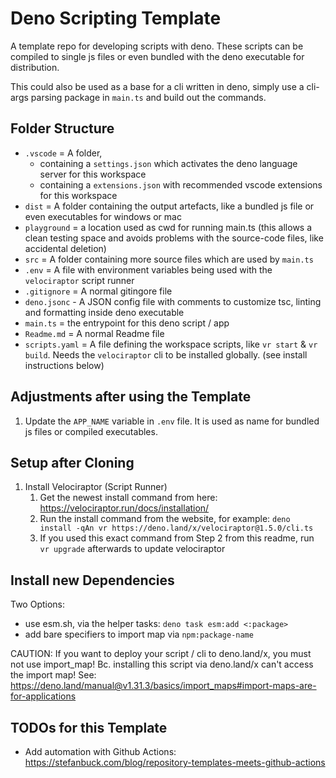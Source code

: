 # Deno Scripting Template

A template repo for developing scripts with deno. These scripts can be compiled
to single js files or even bundled with the deno executable for distribution.

This could also be used as a base for a cli written in deno, simply use a
cli-args parsing package in `main.ts` and build out the commands.

## Folder Structure

- `.vscode` = A folder, 
  - containing a `settings.json` which activates the deno language server for this workspace
  - containing a `extensions.json` with recommended vscode extensions for this workspace
- `dist` = A folder containing the output artefacts, like a bundled js file or
  even executables for windows or mac
- `playground` = a location used as cwd for running main.ts (this allows a clean
  testing space and avoids problems with the source-code files, like accidental
  deletion)
- `src` = A folder containing more source files which are used by `main.ts`
- `.env` = A file with environment variables being used with the `velociraptor` script runner
- `.gitignore` = A normal gitingore file
- `deno.jsonc` - A JSON config file with comments to customize tsc, linting and formatting inside deno executable
- `main.ts` = the entrypoint for this deno script / app
- `Readme.md` = A normal Readme file
- `scripts.yaml` = A file defining the workspace scripts, like `vr start` & `vr build`. 
   Needs the `velociraptor` cli to be installed globally. (see install instructions below)

## Adjustments after using the Template

1. Update the `APP_NAME` variable in `.env` file. It is used as name for bundled
   js files or compiled executables.

## Setup after Cloning

1. Install Velociraptor (Script Runner)
   1. Get the newest install command from here:
      https://velociraptor.run/docs/installation/
   2. Run the install command from the website, for example:
      `deno install -qAn vr https://deno.land/x/velociraptor@1.5.0/cli.ts`
   3. If you used this exact command from Step 2 from this readme, 
      run `vr upgrade` afterwards to update velociraptor

## Install new Dependencies 

Two Options: 
- use esm.sh, via the helper tasks: `deno task esm:add <:package>`
- add bare specifiers to import map via `npm:package-name`

CAUTION: If you want to deploy your script / cli to deno.land/x, you must not use import_map! 
Bc. installing this script via deno.land/x can't access the import map!
See: https://deno.land/manual@v1.31.3/basics/import_maps#import-maps-are-for-applications

## TODOs for this Template

- Add automation with Github Actions:
  https://stefanbuck.com/blog/repository-templates-meets-github-actions
